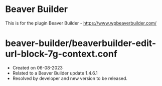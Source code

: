 # Beaver Builder
This is for the plugin Beaver Builder - https://www.wpbeaverbuilder.com/

# beaver-builder/beaverbuilder-edit-url-block-7g-context.conf
* Created on 06-08-2023
* Related to a Beaver Builder update 1.4.6.1
* Resolved by developer and new version to be released.
